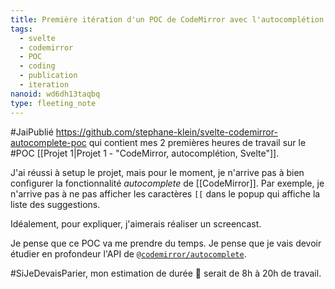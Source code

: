 ```yaml
---
title: Première itération d'un POC de CodeMirror avec l'autocomplétion
tags:
  - svelte
  - codemirror
  - POC
  - coding
  - publication
  - iteration
nanoid: wd6dh13taqbq
type: fleeting_note
---
```

#JaiPublié https://github.com/stephane-klein/svelte-codemirror-autocomplete-poc qui contient mes 2 premières heures de travail sur le #POC [[Projet 1|Projet 1 - "CodeMirror, autocomplétion, Svelte"]].

J'ai réussi à setup le projet, mais pour le moment, je n'arrive pas à bien configurer la fonctionnalité *autocomplete* de [[CodeMirror]]. Par exemple, je n'arrive pas à ne pas afficher les caractères `[[` dans le popup qui affiche la liste des suggestions.

Idéalement, pour expliquer, j'aimerais réaliser un screencast.

Je pense que ce POC va me prendre du temps. Je pense que je vais devoir étudier en profondeur l'API de [`@codemirror/autocomplete`](https://codemirror.net/docs/ref/#autocomplete).

#SiJeDevaisParier, mon estimation de durée 🤔 serait de 8h à 20h de travail.
